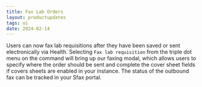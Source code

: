 ```yaml
---
title: Fax Lab Orders
layout: productupdates
tags: ui 
date: 2024-02-14
---
```

Users can now fax lab requisitions after they have been saved or sent electronically via Health. Selecting `Fax lab requisition` from the triple dot menu on the command will bring up our faxing modal, which allows users to specify where the order should be sent and complete the cover sheet fields if covers sheets are enabled in your instance. The status of the outbound fax can be tracked in your Sfax portal. 
